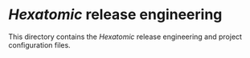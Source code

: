 # *Hexatomic* release engineering

This directory contains the *Hexatomic* release engineering and project
configuration files.